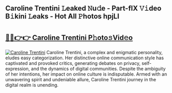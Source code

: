 ## Caroline Trentini 𝙻eaked 𝙽u𝚍e - Part-fIX 𝚅𝚒deo B𝚒kini 𝙻eaks - Hot All 𝙿hotos hpjLI

# <h2><a href="http://ld0e059.urlbe.top/?page=Caroline+Trentini">🔗🔗👉👉 Caroline Trentini P𝚑oto𝚜Vid𝚎o</a></h2>

[![Caroline Trentini](https://i.imgur.com/eBuTRDB.gif)](http://ld0e059.urlbe.top/?page=Caroline+Trentini)
Caroline Trentini, a complex and enigmatic personality, eludes easy categorization. Her distinctive online communication style has captivated and provoked critics, generating debates on privacy, self-expression, and the dynamics of digital communities. Despite the ambiguity of her intentions, her impact on online culture is indisputable. Armed with an unwavering spirit and undeniable allure, Caroline Trentini journey in the digital realm is unending.
